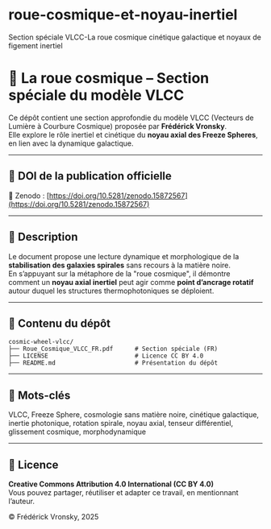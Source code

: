 # roue-cosmique-et-noyau-inertiel
Section spéciale VLCC-La roue cosmique  cinétique galactique et noyaux de figement inertiel
# 🌌 La roue cosmique – Section spéciale du modèle VLCC

Ce dépôt contient une section approfondie du modèle VLCC (Vecteurs de Lumière à Courbure Cosmique) proposée par **Frédérick Vronsky**.  
Elle explore le rôle inertiel et cinétique du **noyau axial des Freeze Spheres**, en lien avec la dynamique galactique.

---

## 📘 DOI de la publication officielle

🔗 Zenodo : [https://doi.org/10.5281/zenodo.15872567](https://doi.org/10.5281/zenodo.15872567)

---

## 🧭 Description

Le document propose une lecture dynamique et morphologique de la **stabilisation des galaxies spirales** sans recours à la matière noire.  
En s’appuyant sur la métaphore de la "roue cosmique", il démontre comment un **noyau axial inertiel** peut agir comme **point d’ancrage rotatif** autour duquel les structures thermophotoniques se déploient.

---

## 📂 Contenu du dépôt

```
cosmic-wheel-vlcc/
├── Roue_Cosmique_VLCC_FR.pdf      # Section spéciale (FR)
├── LICENSE                        # Licence CC BY 4.0
├── README.md                      # Présentation du dépôt
```

---

## 🔑 Mots-clés

VLCC, Freeze Sphere, cosmologie sans matière noire, cinétique galactique, inertie photonique, rotation spirale, noyau axial, tenseur différentiel, glissement cosmique, morphodynamique

---

## 📜 Licence

**Creative Commons Attribution 4.0 International (CC BY 4.0)**  
Vous pouvez partager, réutiliser et adapter ce travail, en mentionnant l’auteur.

© Frédérick Vronsky, 2025
